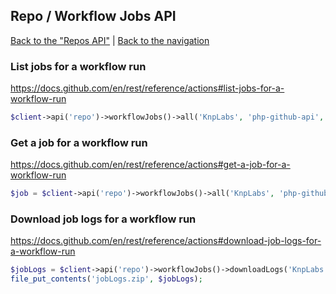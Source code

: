 ## Repo / Workflow Jobs API
[Back to the "Repos API"](../repos.md) | [Back to the navigation](../README.md)

### List jobs for a workflow run

https://docs.github.com/en/rest/reference/actions#list-jobs-for-a-workflow-run

```php
$client->api('repo')->workflowJobs()->all('KnpLabs', 'php-github-api', $runId);
```

### Get a job for a workflow run

https://docs.github.com/en/rest/reference/actions#get-a-job-for-a-workflow-run

```php
$job = $client->api('repo')->workflowJobs()->all('KnpLabs', 'php-github-api', $jobId);
```

### Download job logs for a workflow run

https://docs.github.com/en/rest/reference/actions#download-job-logs-for-a-workflow-run

```php
$jobLogs = $client->api('repo')->workflowJobs()->downloadLogs('KnpLabs', 'php-github-api', $jobId);
file_put_contents('jobLogs.zip', $jobLogs);
```
